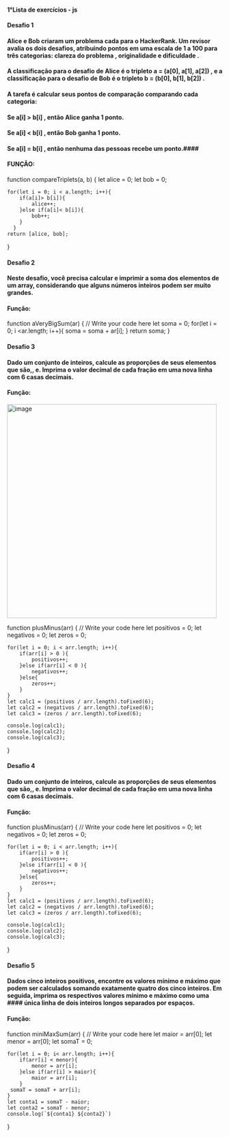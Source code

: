 #### 1°Lista de exercícios - js ###

#### Desafio 1 #
#### Alice e Bob criaram um problema cada para o HackerRank. Um revisor avalia os dois desafios, atribuindo pontos em uma escala de 1 a 100 para três categorias: clareza do problema , originalidade e dificuldade . ####
#### A classificação para o desafio de Alice é o tripleto a = (a[0], a[1], a[2]) , e a classificação para o desafio de Bob é o tripleto b = (b[0], b[1], b[2]) . ####
#### A tarefa é calcular seus pontos de comparação comparando cada categoria: ####
#### Se a[i] > b[i] , então Alice ganha 1 ponto. ####
#### Se a[i] < b[i] , então Bob ganha 1 ponto. ####
#### Se a[i] = b[i] , então nenhuma das pessoas recebe um ponto.####
#### FUNÇÃO: ####

function compareTriplets(a, b) {
 let alice = 0;
 let bob = 0;
    
    for(let i = 0; i < a.length; i++){
        if(a[i]> b[i]){
            alice++;
        }else if(a[i]< b[i]){
            bob++;
        }
      }
    return [alice, bob];
}

#### Desafio 2 ####
#### Neste desafio, você precisa calcular e imprimir a soma dos elementos de um array, considerando que alguns números inteiros podem ser muito grandes. ####
#### Função: ####

function aVeryBigSum(ar) {
    // Write your code here
    let soma = 0;
    for(let i = 0; i <ar.length; i++){
        soma = soma + ar[i];
    }
    return soma;
}

#### Desafio 3 ####
#### Dado um conjunto de inteiros, calcule as proporções de seus elementos que são,, e. Imprima o valor decimal de cada fração em uma nova linha com 6 casas decimais. ####
#### Função:  ####

<img width="490" height="499" alt="image" src="https://github.com/user-attachments/assets/9613c6c0-9c7f-4361-af25-b9be8aef817e" />


function plusMinus(arr) {
    // Write your code here
    let positivos = 0;
    let negativos = 0;
    let zeros = 0;
  
    
    for(let i = 0; i < arr.length; i++){
        if(arr[i] > 0 ){
            positivos++;
        }else if(arr[i] < 0 ){
            negativos++;
        }else{
            zeros++;
        }
    }
    let calc1 = (positivos / arr.length).toFixed(6);
    let calc2 = (negativos / arr.length).toFixed(6);
    let calc3 = (zeros / arr.length).toFixed(6);

    console.log(calc1);
    console.log(calc2);
    console.log(calc3);
}

#### Desafio 4 ####
#### Dado um conjunto de inteiros, calcule as proporções de seus elementos que são,, e. Imprima o valor decimal de cada fração em uma nova linha com 6 casas decimais. ####
#### Função: ####

function plusMinus(arr) {
    // Write your code here
    let positivos = 0;
    let negativos = 0;
    let zeros = 0;
  
    
    for(let i = 0; i < arr.length; i++){
        if(arr[i] > 0 ){
            positivos++;
        }else if(arr[i] < 0 ){
            negativos++;
        }else{
            zeros++;
        }
    }
    let calc1 = (positivos / arr.length).toFixed(6);
    let calc2 = (negativos / arr.length).toFixed(6);
    let calc3 = (zeros / arr.length).toFixed(6);

    console.log(calc1);
    console.log(calc2);
    console.log(calc3);
}

#### Desafio 5 ####
#### Dados cinco inteiros positivos, encontre os valores mínimo e máximo que podem ser calculados somando exatamente quatro dos cinco inteiros. Em seguida, imprima os respectivos valores mínimo e máximo como uma #### única linha de dois inteiros longos separados por espaços. ####
#### Função: ####

function miniMaxSum(arr) {
    // Write your code here
    let maior = arr[0];
    let menor = arr[0];
    let somaT = 0;
    
    for(let i = 0; i< arr.length; i++){
        if(arr[i] < menor){
            menor = arr[i];
        }else if(arr[i] > maior){
            maior = arr[i];
        }
     somaT = somaT + arr[i]; 
    }
    let conta1 = somaT - maior;
    let conta2 = somaT - menor;
    console.log(`${conta1} ${conta2}`)
}
